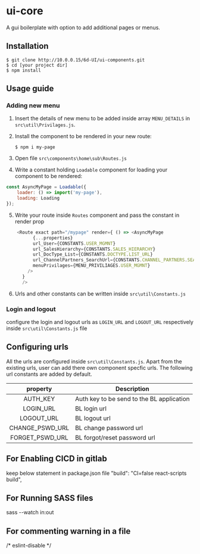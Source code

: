 # ui-core
A gui boilerplate with option to add additional pages or menus. 

## Installation  
  	$ git clone http://10.0.0.15/6d-UI/ui-components.git
    $ cd [your project dir]
	$ npm install
	
## Usage guide
### Adding new menu
1. Insert the details of new menu to be added inside array `MENU_DETAILS` in `src\util\Privilages.js`.
2. Install the component to be rendered in your new route:

    ```
    $ npm i my-page
    ```
    
3. Open file `src\components\home\sub\Routes.js`
4. Write a constant holding `Loadable` component for loading your component to be rendered:
```js
const AsyncMyPage = Loadable({
    loader: () => import('my-page'),
    loading: Loading
});
```
5. Write your route inside `Routes` component and pass the constant in render prop
```js
    <Route exact path="/mypage" render={ () => <AsyncMyPage
          {...properties}
          url_User={CONSTANTS.USER_MGMNT}
          url_SalesHierarchy={CONSTANTS.SALES_HIERARCHY}
          url_DocType_List={CONSTANTS.DOCTYPE.LIST_URL}
          url_ChannelPartners_SearchUrl={CONSTANTS.CHANNEL_PARTNERS.SEARCH_URL}
          menuPrivilages={MENU_PRIVILIAGES.USER_MGMNT}
        />
      }
      />
```
6. Urls and other constants can be written inside `src\util\Constants.js`
### Login and logout
configure the login and logout urls as `LOGIN_URL` and `LOGOUT_URL` respectively inside `src\util\Constants.js` file

## Configuring urls
All the urls are configured inside `src\util\Constants.js`. Apart from the existing urls, user can add there own component specfic urls. The following url constants are added by default.

| property | Description
|:---------------:|-------------|
| AUTH_KEY | Auth key to be send to the BL application
| LOGIN_URL | BL login url
| LOGOUT_URL | BL logout url
| CHANGE_PSWD_URL | BL change password url
| FORGET_PSWD_URL | BL forgot/reset password url

## For Enabling CICD in gitlab
keep below statement in package.json file
 "build": "CI=false react-scripts build",



## For Running SASS files
  sass --watch in:out

## For commenting warning in a file
  /* eslint-disable */